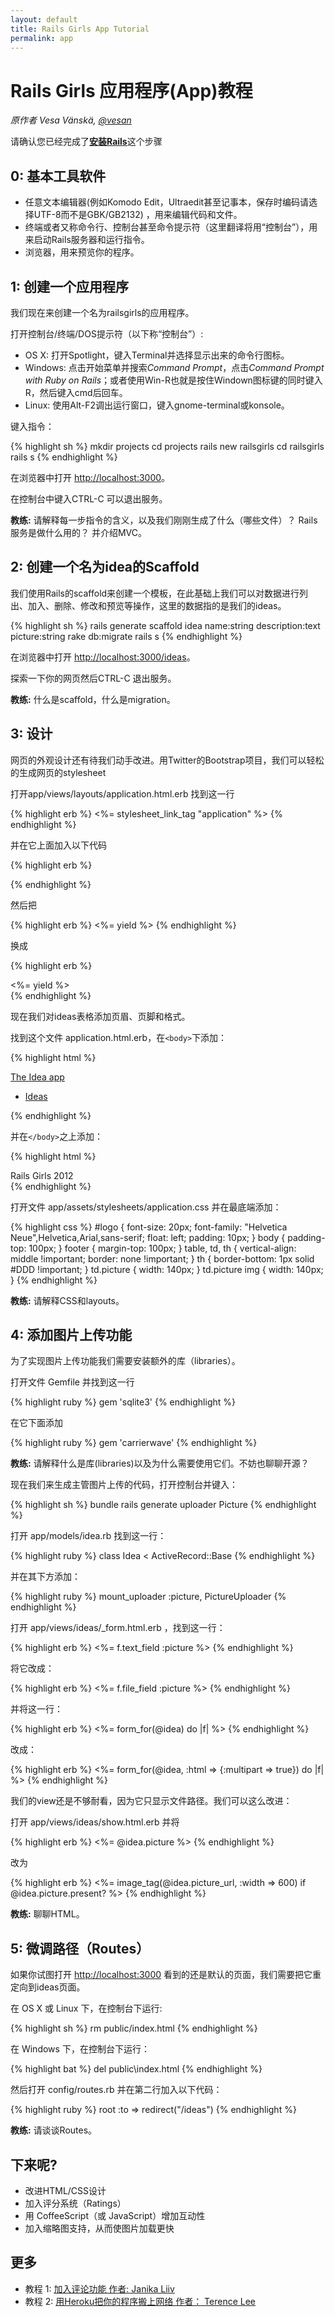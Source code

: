 ```yaml
---
layout: default
title: Rails Girls App Tutorial
permalink: app
---
```


# Rails Girls 应用程序(App)教程

*原作者 Vesa Vänskä, [@vesan](https://twitter.com/vesan)*

      
请确认您已经完成了[**安装Rails**](/install)这个步骤


## 0: 基本工具软件

* 任意文本编辑器(例如Komodo Edit，Ultraedit甚至记事本，保存时编码请选择UTF-8而不是GBK/GB2132) ，用来编辑代码和文件。
* 终端或者又称命令行、控制台甚至命令提示符（这里翻译将用“控制台”），用来启动Rails服务器和运行指令。
* 浏览器，用来预览你的程序。


## 1: 创建一个应用程序

我们现在来创建一个名为railsgirls的应用程序。

打开控制台/终端/DOS提示符（以下称“控制台”）:

* OS X: 打开Spotlight，键入Terminal并选择显示出来的命令行图标。
* Windows: 点击开始菜单并搜索*Command Prompt*，点击*Command Prompt with Ruby on Rails*；或者使用Win-R也就是按住Windown图标键的同时键入R，然后键入cmd后回车。
* Linux: 使用Alt-F2调出运行窗口，键入gnome-terminal或konsole。

键入指令：

{% highlight sh %}
mkdir projects
cd projects
rails new railsgirls
cd railsgirls
rails s
{% endhighlight %}

在浏览器中打开 [http://localhost:3000](http://localhost:3000)。

在控制台中键入CTRL-C 可以退出服务。

**教练:** 请解释每一步指令的含义，以及我们刚刚生成了什么（哪些文件）？ Rails服务是做什么用的？ 并介绍MVC。


## 2: 创建一个名为idea的Scaffold

我们使用Rails的scaffold来创建一个模板，在此基础上我们可以对数据进行列出、加入、删除、修改和预览等操作，这里的数据指的是我们的ideas。

{% highlight sh %}
rails generate scaffold idea name:string description:text picture:string
rake db:migrate
rails s
{% endhighlight %}

在浏览器中打开 [http://localhost:3000/ideas](http://localhost:3000/ideas)。

探索一下你的网页然后CTRL-C 退出服务。

**教练:** 什么是scaffold，什么是migration。


## 3: 设计

网页的外观设计还有待我们动手改进。用Twitter的Bootstrap项目，我们可以轻松的生成网页的stylesheet

打开app/views/layouts/application.html.erb 找到这一行

{% highlight erb %}
<%= stylesheet_link_tag "application" %>
{% endhighlight %}

并在它上面加入以下代码

{% highlight erb %}
<link rel="stylesheet" href="http://railsgirls.com/assets/bootstrap.css">
{% endhighlight %}

然后把

{% highlight erb %}
<%= yield %>
{% endhighlight %}

换成

{% highlight erb %}
<div class="container">
    <%= yield %>
</div>
{% endhighlight %}

现在我们对ideas表格添加页眉、页脚和格式。

找到这个文件 application.html.erb，在`<body>`下添加：

{% highlight html %}
<div class="navbar navbar-fixed-top">
    <div class="navbar-inner">
        <div class="container">
            <a class="brand" href="/">The Idea app</a>
            <ul class="nav">
                <li class="active"><a href="/ideas">Ideas</a></li>
            </ul>
        </div>
    </div>
</div>
{% endhighlight %}

并在`</body>`之上添加：

{% highlight html %}
<footer>
    <div class="container">
        Rails Girls 2012
    </div>
</footer>
{% endhighlight %}

打开文件 app/assets/stylesheets/application.css 并在最底端添加：

{% highlight css %}
#logo { 
    font-size: 20px;
    font-family: &quot;Helvetica Neue&quot;,Helvetica,Arial,sans-serif;
    float: left;
    padding: 10px;
}
body { padding-top: 100px; }
footer { margin-top: 100px; }
table, td, th { vertical-align: middle !important; border: none !important; }
th { border-bottom: 1px solid #DDD !important; }
td.picture { width: 140px; }
td.picture img { width: 140px; }
{% endhighlight %}

**教练:** 请解释CSS和layouts。


## 4: 添加图片上传功能

为了实现图片上传功能我们需要安装额外的库（libraries）。

打开文件 Gemfile 并找到这一行

{% highlight ruby %}
gem 'sqlite3'
{% endhighlight %}

在它下面添加

{% highlight ruby %}
gem 'carrierwave'
{% endhighlight %}

**教练:** 请解释什么是库(libraries)以及为什么需要使用它们。不妨也聊聊开源？

现在我们来生成主管图片上传的代码，打开控制台并键入：

{% highlight sh %}
bundle
rails generate uploader Picture
{% endhighlight %}

打开 app/models/idea.rb 找到这一行：

{% highlight ruby %}
class Idea < ActiveRecord::Base
{% endhighlight %}

并在其下方添加：

{% highlight ruby %}
mount_uploader :picture, PictureUploader
{% endhighlight %}

打开 app/views/ideas/_form.html.erb ，找到这一行：

{% highlight erb %}
<%= f.text_field :picture %>
{% endhighlight %}

将它改成：

{% highlight erb %}
<%= f.file_field :picture %>
{% endhighlight %}

并将这一行：

{% highlight erb %}
<%= form_for(@idea) do |f| %>
{% endhighlight %}

改成：

{% highlight erb %}
<%= form_for(@idea, :html => {:multipart => true}) do |f| %>
{% endhighlight %}

我们的view还是不够耐看，因为它只显示文件路径。我们可以这么改进：

打开 app/views/ideas/show.html.erb 并将

{% highlight erb %}
<%= @idea.picture %>
{% endhighlight %}

改为

{% highlight erb %}
<%= image_tag(@idea.picture_url, :width => 600) if @idea.picture.present? %>
{% endhighlight %}

**教练:** 聊聊HTML。


## 5: 微调路径（Routes）

如果你试图打开 [http://localhost:3000](http://localhost:3000) 看到的还是默认的页面，我们需要把它重定向到ideas页面。

在 OS X 或 Linux 下，在控制台下运行:

{% highlight sh %}
rm public/index.html
{% endhighlight %}

在 Windows 下，在控制台下运行：

{% highlight bat %}
del public\index.html
{% endhighlight %}

然后打开 config/routes.rb 并在第二行加入以下代码：

{% highlight ruby %}
root :to => redirect("/ideas")
{% endhighlight %}

**教练:** 请谈谈Routes。


## 下来呢?

* 改进HTML/CSS设计
* 加入评分系统（Ratings）
* 用 CoffeeScript（或 JavaScript）增加互动性
* 加入缩略图支持，从而使图片加载更快
      

## 更多

* 教程 1: [加入评论功能 作者: Janika Liiv](http://janikaliiv.eu/homework/)
* 教程 2: [用Heroku把你的程序搬上网络 作者： Terence Lee](/heroku)
